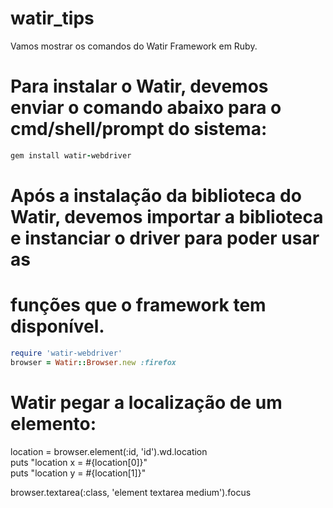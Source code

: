 # watir_tips
Vamos mostrar os comandos do Watir Framework em Ruby.

# Para instalar o Watir, devemos enviar o comando abaixo para o cmd/shell/prompt do sistema:
```ruby
gem install watir-webdriver
```

# Após a instalação da biblioteca do Watir, devemos importar a biblioteca e instanciar o driver para poder usar as
# funções que o framework tem disponível.
```ruby
require 'watir-webdriver'
browser = Watir::Browser.new :firefox
```

# Watir pegar a localização de um elemento:<br>
location = browser.element(:id, 'id').wd.location<br>
puts "location x = #{location[0]}"<br>
puts "location y = #{location[1]}"


browser.textarea(:class, 'element textarea medium').focus



